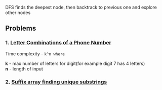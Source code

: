 DFS finds the deepest node, then backtrack to previous one and explore other nodes



## Problems
###  1. [Letter Combinations of a Phone Number](https://leetcode.com/problems/letter-combinations-of-a-phone-number/)
Time complexity - `k^n where`

**k** - max number of letters for digit(for example digit 7 has 4 letters) <br>
**n** - length of input
### 2. [Suffix array finding unique substrings](https://leetcode.com/problems/split-a-string-into-the-max-number-of-unique-substrings/)


